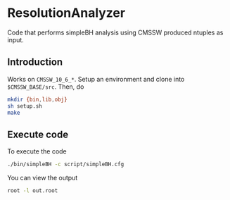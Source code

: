 # ResolutionAnalyzer
Code that performs simpleBH analysis using CMSSW produced ntuples as input.

## Introduction
Works on ```CMSSW_10_6_*```. Setup an environment and clone into ```$CMSSW_BASE/src```.
Then, do
```bash
mkdir {bin,lib,obj}
sh setup.sh
make
```

## Execute code
To execute the code
```bash
./bin/simpleBH -c script/simpleBH.cfg
```

You can view the output
```bash
root -l out.root
```
